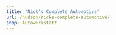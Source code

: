 ```yaml
---
title: "Nick's Complete Automotive"
url: /hudson/nicks-complete-automotive/
shop: Autowerkstatt
---
```

